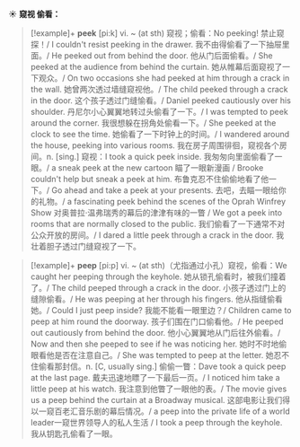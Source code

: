 ☀ <span class="category">**窥视 偷看：**</span>
>[!example]+ <span class="vocabulary">**peek**</span> [pi:k]
> <span class="definition">vi. ~ (at sth) 窥视；偷看：</span>No peeking! 禁止窥探！/ I couldn't resist peeking in the drawer. 我不由得偷看了一下抽屉里面。/ He peeked out from behind the door. 他从门后面偷看。/ She peeked at the audience from behind the curtain. 她从帷幕后面窥视了一下观众。/ On two occasions she had peeked at him through a crack in the wall. 她曾两次透过墙缝窥视他。/ The child peeked through a crack in the door. 这个孩子透过门缝愉看。/ Daniel peeked cautiously over his shoulder. 丹尼尔小心翼翼地转过头偷看了一下。/ I was tempted to peek around the corner. 我很想躲在拐角处偷看一下。/ She peeked at the clock to see the time. 她偷看了一下时钟上的时间。/ I wandered around the house, peeking into various rooms. 我在房子周围徘徊，窥视各个房间。<span class="definition">n. [sing.] 窥视：</span>I took a quick peek inside. 我匆匆向里面偷看了一眼。/ a sneak peek at the new cartoon 瞄了一眼新漫画 / Brooke couldn't help but sneak a peek at him. 布鲁克忍不住偷偷地看了他一下。/ Go ahead and take a peek at your presents. 去吧，去瞄一眼给你的礼物。/ a fascinating peek behind the scenes of the Oprah Winfrey Show 对奥普拉·温弗瑞秀的幕后的津津有味的一瞥 / We got a peek into rooms that are normally closed to the public. 我们偷看了一下通常不对公众开放的房间。/ I dared a little peek through a crack in the door. 我壮着胆子透过门缝窥视了一下。

>[!example]+ <span class="vocabulary">**peep**</span> [pi:p]
> <span class="definition">vi. ~ (at sth)（尤指通过小孔）窥视，偷看：</span>We caught her peeping through the keyhole. 她从锁孔偷看时，被我们撞着了。/ The child peeped through a crack in the door. 小孩子透过门上的缝隙偷看。/ He was peeping at her through his fingers. 他从指缝偷看她。/ Could I just peep inside? 我能不能看一眼里边？/ Children came to peep at him round the doorway. 孩子们围在门口偷看他。/ He peeped out cautiously from behind the door. 他小心翼翼地从门后往外偷看。/ Now and then she peeped to see if he was noticing her. 她时不时地偷眼看他是否在注意自己。/ She was tempted to peep at the letter. 她忍不住偷看那封信。<span class="definition">n. [C, usually sing.] 偷偷一瞥：</span>Dave took a quick peep at the last page. 戴夫迅速地瞟了一下最后一页。/ I noticed him take a little peep at his watch. 我注意到他瞥了一眼他的表。/ The movie gives us a peep behind the curtain at a Broadway musical. 这部电影让我们得以一窥百老汇音乐剧的幕后情况。/ a peep into the private life of a world leader一窥世界领导人的私人生活 / I took a peep through the keyhole. 我从钥匙孔偷看了一眼。






